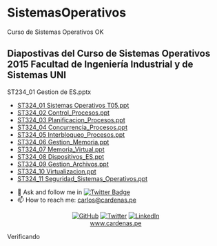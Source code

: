 # SistemasOperativos

Curso de Sistemas Operativos
OK
## Diapostivas del Curso de Sistemas Operativos 2015 Facultad de Ingeniería Industrial y de Sistemas UNI

ST234_01 Gestion de ES.pptx

<ul>
<li><a href="https://github.com/unimauro/SistemasOperativos/raw/master/ST234_01%20Gestion%20de%20ES.pptx">ST324_01 Sistemas Operativos T05.ppt</a></li>
<li><a href="https://github.com/unimauro/SistemasOperativos/raw/master/ST324_02Control_Procesos.ppt">ST324_02 Control_Procesos.ppt</a></li>
<li><a href="https://github.com/unimauro/SistemasOperativos/raw/master/ST324_03Planificacion_Procesos.ppt">ST324_03 Planificacion_Procesos.ppt</a></li>
<li><a href="https://github.com/unimauro/SistemasOperativos/raw/master/ST324_04Concurrencia_Procesos.ppt">ST324_04 Concurrencia_Procesos.ppt</a></li>
<li><a href="https://github.com/unimauro/SistemasOperativos/raw/master/ST324_05Interbloqueo_Procesos.ppt">ST324_05 Interbloqueo_Procesos.ppt</a></li>
<li><a href="https://github.com/unimauro/SistemasOperativos/raw/master/ST324_06Gestion_Memoria.ppt">ST324_06 Gestion_Memoria.ppt</a></li>
<li><a href="https://github.com/unimauro/SistemasOperativos/raw/master/ST324_07Memoria_Virtual.ppt">ST324_07 Memoria_Virtual.ppt</a></li>
<li><a href="https://github.com/unimauro/SistemasOperativos/raw/master/ST324_08Dispositivos_ES.ppt">ST324_08 Dispositivos_ES.ppt</a></li>
<li><a href="https://github.com/unimauro/SistemasOperativos/raw/master/ST324_09Gestion_Archivos.ppt">ST324_09 Gestion_Archivos.ppt</a></li>
<li><a href="https://github.com/unimauro/SistemasOperativos/raw/master/ST324_10_Virtualizacion.ppt">ST324_10 Virtualizacion.ppt</a></li>
<li><a href="https://github.com/unimauro/SistemasOperativos/raw/master/ST324_Seguridad_Sistemas_Operativos.ppt">ST324_11 Seguridad_Sistemas_Operativos.ppt</a></li>
</ul>

- 💬 Ask and follow me in  [![Twitter Badge](https://img.shields.io/badge/-@unimauro-1ca0f1?style=flat-square&labelColor=1ca0f1&logo=twitter&logoColor=white&link=https://twitter.com/unimauro)](https://twitter.com/unimauro)
- 📫 How to reach me: carlos@cardenas.pe

<p align="center"=>
	<a href="https://github.com/unimauro"><img src="https://img.shields.io/github/followers/unimauro.svg?label=GitHub&style=social" alt="GitHub"></a>
	<a href="https://twitter.com/unimauro"><img src="https://img.shields.io/twitter/follow/unimauro?label=Twitter&style=social" alt="Twitter"></a>
	<a href="https://www.linkedin.com/in/carloscardenasf/"><img src="https://img.shields.io/badge/LinkedIn--_.svg?style=social&logo=linkedin" alt="LinkedIn"></a>
<br/><a href="https://www.cardenas.pe/">www.cardenas.pe</a>
</p>
Verificando
